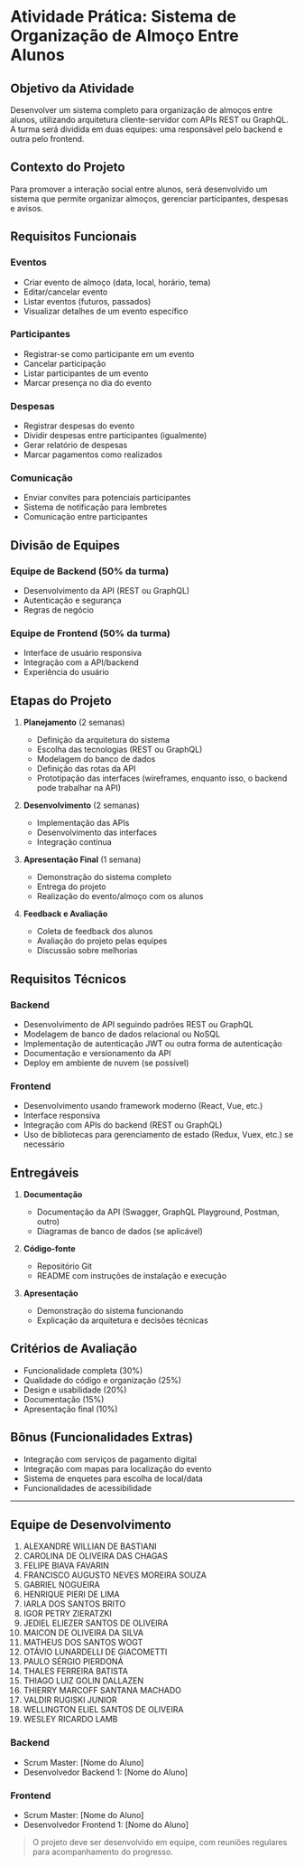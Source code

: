 # Atividade Prática: Sistema de Organização de Almoço Entre Alunos

## Objetivo da Atividade
Desenvolver um sistema completo para organização de almoços entre alunos, utilizando arquitetura cliente-servidor com APIs REST ou GraphQL. A turma será dividida em duas equipes: uma responsável pelo backend e outra pelo frontend.

## Contexto do Projeto
Para promover a interação social entre alunos, será desenvolvido um sistema que permite organizar almoços, gerenciar participantes, despesas e avisos.

## Requisitos Funcionais

### Eventos
- Criar evento de almoço (data, local, horário, tema)
- Editar/cancelar evento
- Listar eventos (futuros, passados)
- Visualizar detalhes de um evento específico

### Participantes
- Registrar-se como participante em um evento
- Cancelar participação
- Listar participantes de um evento
- Marcar presença no dia do evento

### Despesas
- Registrar despesas do evento
- Dividir despesas entre participantes (igualmente)
- Gerar relatório de despesas
- Marcar pagamentos como realizados

### Comunicação
- Enviar convites para potenciais participantes
- Sistema de notificação para lembretes
- Comunicação entre participantes

## Divisão de Equipes

### Equipe de Backend (50% da turma)
- Desenvolvimento da API (REST ou GraphQL)
- Autenticação e segurança
- Regras de negócio

### Equipe de Frontend (50% da turma)
- Interface de usuário responsiva
- Integração com a API/backend
- Experiência do usuário

## Etapas do Projeto

1. **Planejamento** (2 semanas)
   - Definição da arquitetura do sistema
   - Escolha das tecnologias (REST ou GraphQL)
   - Modelagem do banco de dados
   - Definição das rotas da API
   - Prototipação das interfaces (wireframes, enquanto isso, o backend pode trabalhar na API)

2. **Desenvolvimento** (2 semanas)
   - Implementação das APIs
   - Desenvolvimento das interfaces
   - Integração contínua

3. **Apresentação Final** (1 semana)
   - Demonstração do sistema completo
   - Entrega do projeto
   - Realização do evento/almoço com os alunos

4. **Feedback e Avaliação**
    - Coleta de feedback dos alunos
    - Avaliação do projeto pelas equipes
    - Discussão sobre melhorias

## Requisitos Técnicos

### Backend
- Desenvolvimento de API seguindo padrões REST ou GraphQL
- Modelagem de banco de dados relacional ou NoSQL
- Implementação de autenticação JWT ou outra forma de autenticação
- Documentação e versionamento da API
- Deploy em ambiente de nuvem (se possível)

### Frontend
- Desenvolvimento usando framework moderno (React, Vue, etc.)
- Interface responsiva
- Integração com APIs do backend (REST ou GraphQL)
- Uso de bibliotecas para gerenciamento de estado (Redux, Vuex, etc.) se necessário

## Entregáveis

1. **Documentação**
   - Documentação da API (Swagger, GraphQL Playground, Postman, outro)
   - Diagramas de banco de dados (se aplicável)

2. **Código-fonte**
   - Repositório Git
   - README com instruções de instalação e execução

3. **Apresentação**
   - Demonstração do sistema funcionando
   - Explicação da arquitetura e decisões técnicas

## Critérios de Avaliação

- Funcionalidade completa (30%)
- Qualidade do código e organização (25%)
- Design e usabilidade (20%)
- Documentação (15%)
- Apresentação final (10%)

## Bônus (Funcionalidades Extras)
- Integração com serviços de pagamento digital
- Integração com mapas para localização do evento
- Sistema de enquetes para escolha de local/data
- Funcionalidades de acessibilidade

---

## Equipe de Desenvolvimento

1. ALEXANDRE WILLIAN DE BASTIANI
2. CAROLINA DE OLIVEIRA DAS CHAGAS
3. FELIPE BIAVA FAVARIN
4. FRANCISCO AUGUSTO NEVES MOREIRA SOUZA
5. GABRIEL NOGUEIRA
6. HENRIQUE PIERI DE LIMA
7. IARLA DOS SANTOS BRITO
8. IGOR PETRY ZIERATZKI
9. JEDIEL ELIEZER SANTOS DE OLIVEIRA
10. MAICON DE OLIVEIRA DA SILVA
11. MATHEUS DOS SANTOS WOGT
12. OTÁVIO LUNARDELLI DE GIACOMETTI
13. PAULO SÉRGIO PIERDONÁ
14. THALES FERREIRA BATISTA
15. THIAGO LUIZ GOLIN DALLAZEN
16. THIERRY MARCOFF SANTANA MACHADO
17. VALDIR RUGISKI JUNIOR
18. WELLINGTON ELIEL SANTOS DE OLIVEIRA
19. WESLEY RICARDO LAMB

### Backend

- Scrum Master: [Nome do Aluno]
- Desenvolvedor Backend 1: [Nome do Aluno]

### Frontend

- Scrum Master: [Nome do Aluno]
- Desenvolvedor Frontend 1: [Nome do Aluno]

> O projeto deve ser desenvolvido em equipe, com reuniões regulares para acompanhamento do progresso.